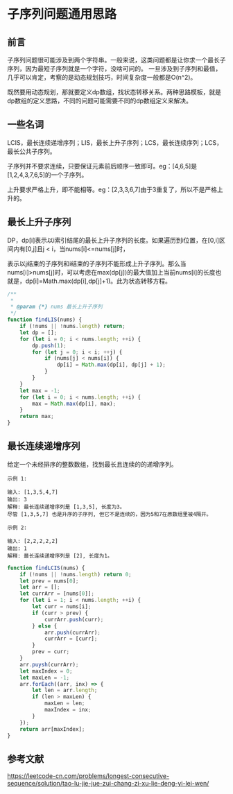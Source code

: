# 子序列问题通用思路

## 前言

子序列问题很可能涉及到两个字符串。一般来说，这类问题都是让你求一个最长子序列，因为最短子序列就是一个字符，没啥可问的。
一旦涉及到子序列和最值，几乎可以肯定，考察的是动态规划技巧，时间复杂度一般都是O(n^2)。

既然要用动态规划，那就要定义dp数组，找状态转移关系。两种思路模板，就是dp数组的定义思路，不同的问题可能需要不同的dp数组定义来解决。

## 一些名词

LCIS，最长连续递增序列；LIS，最长上升子序列；LCS，最长连续序列；LCS，最长公共子序列。

子序列并不要求连续，只要保证元素前后顺序一致即可。eg：[4,6,5]是[1,2,4,3,7,6,5]的一个子序列。

上升要求严格上升，即不能相等。eg：[2,3,3,6,7]由于3重复了，所以不是严格上升的。

## 最长上升子序列

DP，dp[i]表示以i索引结尾的最长上升子序列的长度。如果遍历到i位置，在[0,i]区间内有[0,j]且j < i，当nums[i]<=nums[j]时，

表示以j结束的子序列和i结束的子序列不能形成上升子序列。那么当nums[i]>nums[j]时，可以考虑在max(dp[j])的最大值加上当前nums[i]的长度也就是，dp[i]=Math.max(dp[i],dp[j]+1)。此为状态转移方程。

```js
/**
 * 
 * @param {*} nums 最长上升子序列 
 */
function findLIS(nums) {
    if (!nums || !nums.length) return;
    let dp = [];
    for (let i = 0; i < nums.length; ++i) {
        dp.push(1);
        for (let j = 0; i < i; ++j) {
            if (nums[j] < nums[i]) {
                dp[i] = Math.max(dp[i], dp[j] + 1);
            }
        }
    }
    let max = -1;
    for (let i = 0; i < nums.length; ++i) {
        max = Math.max(dp[i], max);
    }
    return max;
}
```

## 最长连续递增序列

给定一个未经排序的整数数组，找到最长且连续的的递增序列。

    示例 1:

    输入: [1,3,5,4,7]
    输出: 3
    解释: 最长连续递增序列是 [1,3,5], 长度为3。
    尽管 [1,3,5,7] 也是升序的子序列, 但它不是连续的，因为5和7在原数组里被4隔开。 

    示例 2:

    输入: [2,2,2,2,2]
    输出: 1
    解释: 最长连续递增序列是 [2], 长度为1。

```js
function findLCIS(nums) {
    if (!nums || !nums.length) return 0;
    let prev = nums[0];
    let arr = [];
    let currArr = [nums[0]];
    for (let i = 1; i < nums.length; ++i) {
        let curr = nums[i];
        if (curr > prev) {
            currArr.push(curr);
        } else {
            arr.push(currArr);
            currArr = [curr];
        }
        prev = curr;
    }
    arr.puysh(currArr);
    let maxIndex = 0;
    let maxLen = -1;
    arr.forEach((arr, inx) => {
        let len = arr.length;
        if (len > maxLen) {
            maxLen = len;
            maxIndex = inx;
        }
    });
    return arr[maxIndex];
}
```


## 参考文献

https://leetcode-cn.com/problems/longest-consecutive-sequence/solution/tao-lu-jie-jue-zui-chang-zi-xu-lie-deng-yi-lei-wen/